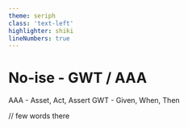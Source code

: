 ```yaml
---
theme: seriph
class: 'text-left'
highlighter: shiki
lineNumbers: true
---
```


# No-ise - GWT / AAA

AAA - Asset, Act, Assert
GWT - Given, When, Then

// few words there

```typescript


```

